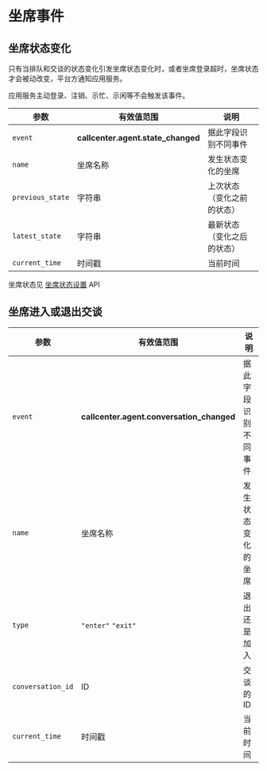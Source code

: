 # 坐席事件

<!-- toc -->

## 坐席状态变化

只有当排队和交谈的状态变化引发坐席状态变化时，或者坐席登录超时，坐席状态才会被动改变，平台方通知应用服务。

应用服务主动登录、注销、示忙、示闲等不会触发该事件。

参数                      | 有效值范围                          | 说明
----------------------    | ----------------------------------- | ----------------------------------------
`event`                   | **callcenter.agent.state_changed**  | 据此字段识别不同事件
`name`                    | 坐席名称                            | 发生状态变化的坐席
`previous_state`          | 字符串                              | 上次状态（变化之前的状态）
`latest_state`            | 字符串                              | 最新状态（变化之后的状态）
`current_time`            | 时间戳                              | 当前时间

坐席状态见 [坐席状态设置](../agent/manage.md#状态设置) API

## 坐席进入或退出交谈

参数                      | 有效值范围                                       | 说明
----------------------    | ------------------------------------------------ | ----------------------------------------
`event`                   | **callcenter.agent.conversation_changed**        | 据此字段识别不同事件
`name`                    | 坐席名称                                         | 发生状态变化的坐席
`type`                    | `"enter"` `"exit"`                               | 退出还是加入
`conversation_id`         | ID                                               | 交谈的ID
`current_time`            | 时间戳                                           | 当前时间
